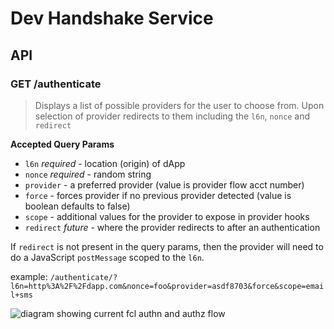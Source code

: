# Dev Handshake Service

## API

### GET /authenticate

> Displays a list of possible providers for the user to choose from. Upon selection of provider redirects to them including the `l6n`, `nonce` and `redirect`

**Accepted Query Params**

- `l6n` _required_ - location (origin) of dApp
- `nonce` _required_ - random string
- `provider` - a preferred provider (value is provider flow acct number)
- `force` - forces provider if no previous provider detected (value is boolean defaults to false)
- `scope` - additional values for the provider to expose in provider hooks
- `redirect` _future_ - where the provider redirects to after an authentication

If `redirect` is not present in the query params, then the provider will need to do a JavaScript `postMessage` scoped to the `l6n`.

example:
`/authenticate/?l6n=http%3A%2F%2Fdapp.com&nonce=foo&provider=asdf8703&force&scope=email+sms`

![diagram showing current fcl authn and authz flow](../dev-wallet/assets/fcl-ars-auth-v3.2.png)
